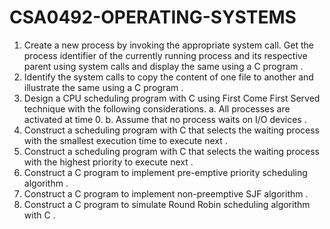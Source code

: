 # CSA0492-OPERATING-SYSTEMS
1.  Create a new process by invoking the appropriate system call. Get the process identifier of the currently running process and its respective parent using system calls and display the same using a C program .
2.  Identify the system calls to copy the content of one file to another and illustrate the same using a C program .
3.  Design a CPU scheduling program with C using First Come First Served technique with the following considerations. a. All processes are activated at time 0. b. Assume that no process waits on I/O devices .
4.  Construct a scheduling program with C that selects the waiting process with the smallest execution time to execute next .
5.  Construct a scheduling program with C that selects the waiting process with the highest priority to execute next .
6.  Construct a C program to implement pre-emptive priority scheduling algorithm .
7.  Construct a C program to implement non-preemptive SJF algorithm .
8.  Construct a C program to simulate Round Robin scheduling algorithm with C .
